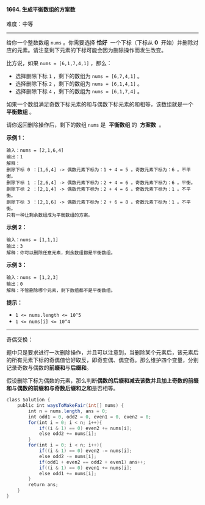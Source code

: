 #### 1664. 生成平衡数组的方案数

难度：中等

---

给你一个整数数组 `nums` 。你需要选择  **恰好**  一个下标（下标从  **0**  开始）并删除对应的元素。请注意剩下元素的下标可能会因为删除操作而发生改变。

比方说，如果 `nums = [6,1,7,4,1]` ，那么：

*   选择删除下标 `1` ，剩下的数组为 `nums = [6,7,4,1]` 。
*   选择删除下标 `2` ，剩下的数组为 `nums = [6,1,4,1]` 。
*   选择删除下标 `4` ，剩下的数组为 `nums = [6,1,7,4]` 。

如果一个数组满足奇数下标元素的和与偶数下标元素的和相等，该数组就是一个  **平衡数组**  。

请你返回删除操作后，剩下的数组 `nums` 是  **平衡数组**  的  **方案数**  。

 **示例 1：** 

```
输入：nums = [2,1,6,4]
输出：1
解释：
删除下标 0 ：[1,6,4] -> 偶数元素下标为：1 + 4 = 5 。奇数元素下标为：6 。不平衡。
删除下标 1 ：[2,6,4] -> 偶数元素下标为：2 + 4 = 6 。奇数元素下标为：6 。平衡。
删除下标 2 ：[2,1,4] -> 偶数元素下标为：2 + 4 = 6 。奇数元素下标为：1 。不平衡。
删除下标 3 ：[2,1,6] -> 偶数元素下标为：2 + 6 = 8 。奇数元素下标为：1 。不平衡。
只有一种让剩余数组成为平衡数组的方案。
```

 **示例 2：** 

```
输入：nums = [1,1,1]
输出：3
解释：你可以删除任意元素，剩余数组都是平衡数组。
```

 **示例 3：** 

```
输入：nums = [1,2,3]
输出：0
解释：不管删除哪个元素，剩下数组都不是平衡数组。
```

 **提示：** 

*   `1 <= nums.length <= 10^5`
*   `1 <= nums[i] <= 10^4`

---

奇偶交换：

题中只是要求进行一次删除操作，并且可以注意到，当删除某个元素后，该元素后的所有元素下标的奇偶值恰好取反，即奇变偶、偶变奇。那么维护四个变量，分别记录奇数与偶数的**前缀和**与**后缀和**。

假设删除下标为偶数的元素，那么判断**偶数的后缀和减去该数并且加上奇数的前缀和**与**偶数的前缀和与奇数后缀和之和**是否相等。

```java
class Solution {
    public int waysToMakeFair(int[] nums) {
        int n = nums.length, ans = 0;
        int odd1 = 0, odd2 = 0, even1 = 0, even2 = 0;
        for(int i = 0; i < n; i++){
            if((i & 1) == 0) even2 += nums[i];
            else odd2 += nums[i];
        }
        for(int i = 0; i < n; i++){
            if((i & 1) == 0) even2 -= nums[i];
            else odd2 -= nums[i];
            if(odd1 + even2 == odd2 + even1) ans++;
            if((i & 1) == 0) even1 += nums[i];
            else odd1 += nums[i];
        }
        return ans;
    }
}
```